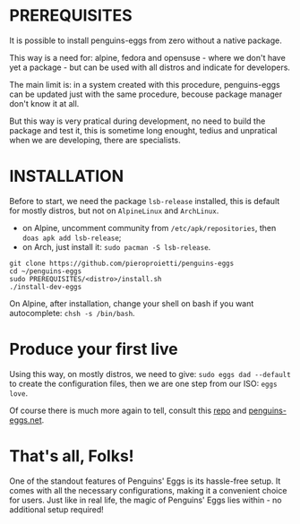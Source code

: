 # PREREQUISITES

It is possible to install penguins-eggs from zero without a native package.

This way is a need for: alpine, fedora and opensuse - where we don't have yet a package - but can be used with all distros and indicate for developers.

The main limit is: in a system created with this procedure, penguins-eggs can be updated just with the same procedure, becouse package manager don't know it at all.

But this way is very pratical during development, no need to build the package and test it, this is sometime long enought, tedius and unpratical when we are developing, there are specialists.

# INSTALLATION

Before to start, we need the package `lsb-release` installed, this is default for mostly distros, but not on `AlpineLinux`  and `ArchLinux`.
* on Alpine, uncomment community from `/etc/apk/repositories`, then `doas apk add lsb-release`;
* on Arch, just install it: `sudo pacman -S lsb-release`.

```
git clone https://github.com/pieroproietti/penguins-eggs
cd ~/penguins-eggs
sudo PREREQUISITES/<distro>/install.sh
./install-dev-eggs
```

On Alpine, after installation, change your shell on bash if you want autocomplete: `chsh -s /bin/bash`.

# Produce your first live
Using this way, on mostly distros, we need to give: `sudo eggs dad --default` to create the configuration files, then we are one step from our ISO: `eggs love`.

Of course there is much more again to tell, consult this [repo](https://github.com/pieroproietti/penguins-eggs) and [penguins-eggs.net](https://penguins-eggs.net).

# That's all, Folks!

One of the standout features of Penguins' Eggs is its hassle-free setup. It comes with all the necessary configurations, making it a convenient choice for users. Just like in real life, the magic of Penguins' Eggs lies within - no additional setup required! 
